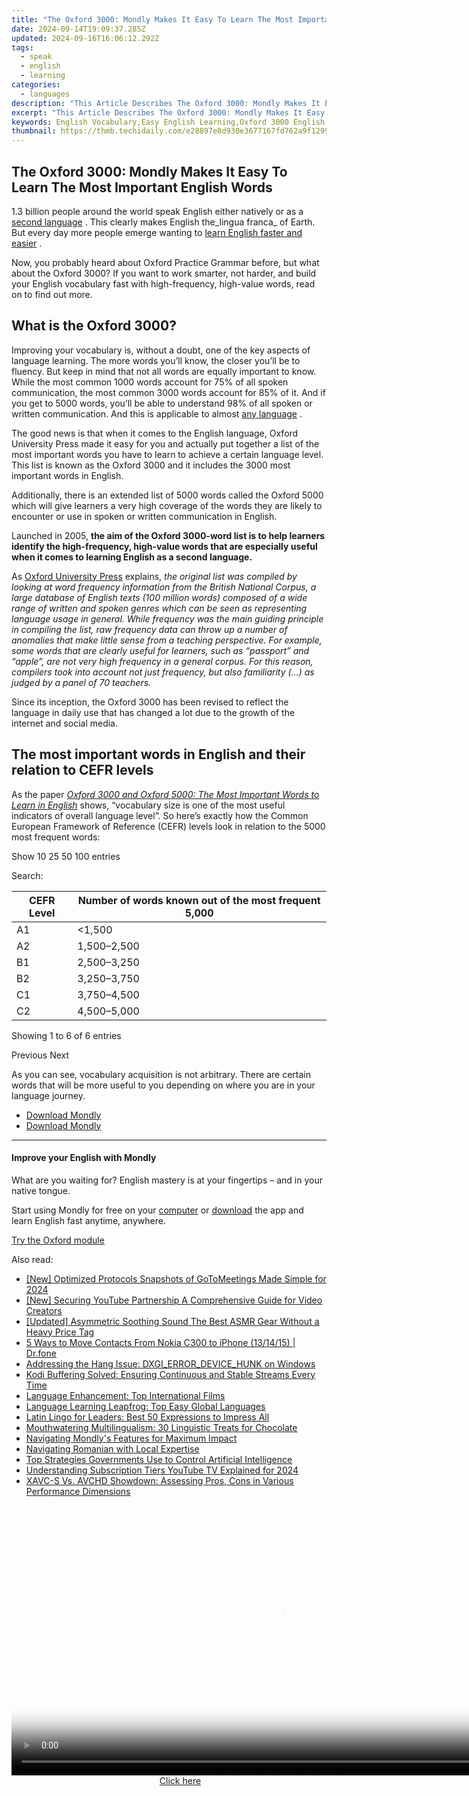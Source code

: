 ```yaml
---
title: "The Oxford 3000: Mondly Makes It Easy To Learn The Most Important English Words"
date: 2024-09-14T19:09:37.285Z
updated: 2024-09-16T16:06:12.292Z
tags:
  - speak
  - english
  - learning
categories:
  - languages
description: "This Article Describes The Oxford 3000: Mondly Makes It Easy To Learn The Most Important English Words"
excerpt: "This Article Describes The Oxford 3000: Mondly Makes It Easy To Learn The Most Important English Words"
keywords: English Vocabulary,Easy English Learning,Oxford 3000 English Course,Mondly Language App,English Words for Beginners,Vocabulary Building Tools,Learning Essential Words
thumbnail: https://thmb.techidaily.com/e28897e8d930e3677167fd762a9f129952956dbe6cf005a7a223376477485be0.jpg
---
```


## The Oxford 3000: Mondly Makes It Easy To Learn The Most Important English Words

 1.3 billion people around the world speak English either natively or as a [second language](https://shop.mondly.com/affiliate.php?ACCOUNT=ATISTUDI&AFFILIATE=108875&PATH=https://www.mondly.com?AFFILIATE=108875) . This clearly makes English the_lingua franca_ of Earth. But every day more people emerge wanting to [learn English faster and easier](https://shop.mondly.com/affiliate.php?ACCOUNT=ATISTUDI&AFFILIATE=108875&PATH=https://www.mondly.com?AFFILIATE=108875) .

 Now, you probably heard about Oxford Practice Grammar before, but what about the Oxford 3000? If you want to work smarter, not harder, and build your English vocabulary fast with high-frequency, high-value words, read on to find out more.

## What is the Oxford 3000?

 Improving your vocabulary is, without a doubt, one of the key aspects of language learning. The more words you’ll know, the closer you’ll be to fluency. But keep in mind that not all words are equally important to know. While the most common 1000 words account for 75% of all spoken communication, the most common 3000 words account for 85% of it. And if you get to 5000 words, you’ll be able to understand 98% of all spoken or written communication. And this is applicable to almost [any language](https://shop.mondly.com/affiliate.php?ACCOUNT=ATISTUDI&AFFILIATE=108875&PATH=https://www.mondly.com?AFFILIATE=108875) .

 The good news is that when it comes to the English language, Oxford University Press made it easy for you and actually put together a list of the most important words you have to learn to achieve a certain language level. This list is known as the Oxford 3000 and it includes the 3000 most important words in English.

 Additionally, there is an extended list of 5000 words called the Oxford 5000 which will give learners a very high coverage of the words they are likely to encounter or use in spoken or written communication in English.

 Launched in 2005, **the aim of the Oxford 3000-word list is to help learners identify the high-frequency, high-value words that are especially useful when it comes to learning English as a second language.**

 As [Oxford University Press](https://elt.oup.com/feature/global/expert/oxford-3000?cc=ro&selLanguage=en) explains, _the original list was compiled by looking at word frequency information from the British National Corpus, a large database of English texts (100 million words) composed of a wide range of written and spoken genres which can be seen as representing language usage in general. While frequency was the main guiding principle in compiling the list, raw frequency data can throw up a number of anomalies that make little sense from a teaching perspective. For example, some words that are clearly useful for learners, such as “passport” and “apple”, are not very high frequency in a general corpus. For this reason, compilers took into account not just frequency, but also familiarity (…) as judged by a panel of 70 teachers._

 Since its inception, the Oxford 3000 has been revised to reflect the language in daily use that has changed a lot due to the growth of the internet and social media.

## The most important words in English and their relation to CEFR levels

 As the paper [_Oxford 3000 and Oxford 5000: The Most Important Words to Learn in English_](https://elt.oup.com/feature/global/expert/oxford-3000?cc=ro&selLanguage=en) shows, “vocabulary size is one of the most useful indicators of overall language level”. So here’s exactly how the Common European Framework of Reference (CEFR) levels look in relation to the 5000 most frequent words:

 Show 10 25 50 100  entries

 Search:

| CEFR Level | Number of words known out of the most frequent 5,000 |
| ---------- | ---------------------------------------------------- |
| A1         | <1,500                                               |
| A2         | 1,500–2,500                                          |
| B1         | 2,500–3,250                                          |
| B2         | 3,250–3,750                                          |
| C1         | 3,750–4,500                                          |
| C2         | 4,500–5,000                                          |

 Showing 1 to 6 of 6 entries

 Previous  Next

 As you can see, vocabulary acquisition is not arbitrary. There are certain words that will be more useful to you depending on where you are in your language journey.

* [Download Mondly](https://www.facebook.com/sharer/sharer.php?u=https%3A%2F%2Fwww.mondly.com%2Fblog%2Foxford-3000-most-important-words-english%2F&t=The+Oxford+3000%3A+Learn+the+Most+Important+Words+in+English "Share on Facebook")
* [Download Mondly](https://shop.mondly.com/affiliate.php?ACCOUNT=ATISTUDI&AFFILIATE=108875&PATH=https://www.mondly.com?AFFILIATE=108875)

---

#### Improve your English with Mondly

 What are you waiting for? English mastery is at your fingertips – and in your native tongue.

 Start using Mondly for free on your [computer](https://app.adjust.io/5ixfg4k?campaign=blog-post-id-5498&fallback=https%3A%2F%2Fapp.mondly.com?avangate%5Fsrc=blog-post-id-5498&redirect%5Fandroid=https%3A%2F%2Fplay.google.com%2Fstore%2Fapps%2Fdetails%3Fid%3Dcom.atistudios.mondly.languages&redirect%5Fios=https%3A%2F%2Fitunes.apple.com%2Fapp%2Fid987873536&redirect%5Fmacos=https%3A%2F%2Fapp.mondly.com?avangate%5Fsrc=blog-post-id-5498) or [download](https://app.adjust.io/5ixfg4k?campaign=blog-post-id-5498&fallback=https%3A%2F%2Fapp.mondly.com?avangate%5Fsrc=blog-post-id-5498&redirect%5Fandroid=https%3A%2F%2Fplay.google.com%2Fstore%2Fapps%2Fdetails%3Fid%3Dcom.atistudios.mondly.languages&redirect%5Fios=https%3A%2F%2Fitunes.apple.com%2Fapp%2Fid987873536&redirect%5Fmacos=https%3A%2F%2Fapp.mondly.com?avangate%5Fsrc=blog-post-id-5498) the app and learn English fast anytime, anywhere.

[Try the Oxford module](https://adjt.mondly.com/5ixfg4k?campaign=blog-post-id-5498&fallback=https%3A%2F%2Fapp.mondly.com%3Futm%5Fmedium%3Dblog%5Fblog-post-id-5498%26utm%5Fsource%3Dblog-post-id-5498&redirect%5Fmacos=https%3A%2F%2Fapp.mondly.com%3Futm%5Fmedium%3Dblog%5Fblog-post-id-5498%26utm%5Fsource%3Dblog-post-id-5498&redirect%5Fandroid=https%3A%2F%2Fplay.google.com%2Fstore%2Fapps%2Fdetails%3Fid%3Dcom.atistudios.mondly.languages%3Futm%5Fmedium%3Dblog%5Fblog-post-id-5498%26utm%5Fsource%3Dblog-post-id-5498&redirect%5Fios=https%3A%2F%2Fapps.apple.com%2Fapp%2Fapple-store%2Fid987873536%3Fpt%3D78954800%26ct%3Dblog-post-id-5498%26mt%3D8 "Try the Oxford module")

<ins class="adsbygoogle"
     style="display:block"
     data-ad-format="autorelaxed"
     data-ad-client="ca-pub-7571918770474297"
     data-ad-slot="1223367746"></ins>

<ins class="adsbygoogle"
     style="display:block"
     data-ad-client="ca-pub-7571918770474297"
     data-ad-slot="8358498916"
     data-ad-format="auto"
     data-full-width-responsive="true"></ins>

<span class="atpl-alsoreadstyle">Also read:</span>
<div><ul>
<li><a href="https://on-screen-recording.techidaily.com/new-optimized-protocols-snapshots-of-gotomeetings-made-simple-for-2024/"><u>[New] Optimized Protocols Snapshots of GoToMeetings Made Simple for 2024</u></a></li>
<li><a href="https://youtube-lab.techidaily.com/ecuring-youtube-partnership-a-comprehensive-guide-for-video-creators/"><u>[New] Securing YouTube Partnership A Comprehensive Guide for Video Creators</u></a></li>
<li><a href="https://extra-resources.techidaily.com/updated-asymmetric-soothing-sound-the-best-asmr-gear-without-a-heavy-price-tag/"><u>[Updated] Asymmetric Soothing Sound The Best ASMR Gear Without a Heavy Price Tag</u></a></li>
<li><a href="https://blog-min.techidaily.com/5-ways-to-move-contacts-from-nokia-c300-to-iphone-131415-drfone-by-drfone-transfer-from-android-transfer-from-android/"><u>5 Ways to Move Contacts From Nokia C300 to iPhone (13/14/15) | Dr.fone</u></a></li>
<li><a href="https://win11-tips.techidaily.com/addressing-the-hang-issue-dxgierrordevicehunk-on-windows/"><u>Addressing the Hang Issue: DXGI_ERROR_DEVICE_HUNK on Windows</u></a></li>
<li><a href="https://win-howtos.techidaily.com/1723202694347-kodi-buffering-solved-ensuring-continuous-and-stable-streams-every-time/"><u>Kodi Buffering Solved: Ensuring Continuous and Stable Streams Every Time</u></a></li>
<li><a href="https://mondly-stories.techidaily.com/language-enhancement-top-international-films/"><u>Language Enhancement: Top International Films</u></a></li>
<li><a href="https://mondly-stories.techidaily.com/language-learning-leapfrog-top-easy-global-languages/"><u>Language Learning Leapfrog: Top Easy Global Languages</u></a></li>
<li><a href="https://mondly-stories.techidaily.com/latin-lingo-for-leaders-best-50-expressions-to-impress-all/"><u>Latin Lingo for Leaders: Best 50 Expressions to Impress All</u></a></li>
<li><a href="https://mondly-stories.techidaily.com/mouthwatering-multilingualism-30-linguistic-treats-for-chocolate/"><u>Mouthwatering Multilingualism: 30 Linguistic Treats for Chocolate</u></a></li>
<li><a href="https://mondly-stories.techidaily.com/navigating-mondlys-features-for-maximum-impact/"><u>Navigating Mondly's Features for Maximum Impact</u></a></li>
<li><a href="https://mondly-stories.techidaily.com/navigating-romanian-with-local-expertise/"><u>Navigating Romanian with Local Expertise</u></a></li>
<li><a href="https://tech-hub.techidaily.com/top-strategies-governments-use-to-control-artificial-intelligence/"><u>Top Strategies Governments Use to Control Artificial Intelligence</u></a></li>
<li><a href="https://youtube-tips.techidaily.com/standing-subscription-tiers-youtube-tv-explained-for-2024/"><u>Understanding Subscription Tiers YouTube TV Explained for 2024</u></a></li>
<li><a href="https://solve-helper.techidaily.com/xavc-s-vs-avchd-showdown-assessing-pros-cons-in-various-performance-dimensions/"><u>XAVC-S Vs. AVCHD Showdown: Assessing Pros, Cons in Various Performance Dimensions</u></a></li>
</ul></div>

<!-- affiliate ads begin -->
<span id="1424531">
					<video width="864" height="NaN" style="cursor:pointer"
           poster="//a.impactradius-go.com/display-clicktoplayimage/1424531.png"
           onclick="if(!this.playClicked){this.play();this.setAttribute('controls',true);this.playClicked=true;}">
	   <source src="//a.impactradius-go.com/display-ad/16446-1424531">
	   <img src="//a.impactradius-go.com/display-clicktoplayimage/1424531.png" style="border: none; height: 100%; width: 100%; object-fit: contain">
	</video>
	<div style="width:540px;text-align:center"><a href="javascript:window.open(decodeURIComponent('https%3A%2F%2Flaganoo.pxf.io%2Fc%2F5597632%2F1424531%2F16446'), '_blank');void(0);">Click here</a></div>
</span>
<img height="0" width="0" src="https://imp.pxf.io/i/5597632/1424531/16446" style="position:absolute;visibility:hidden;" border="0" />
<!-- affiliate ads end -->

